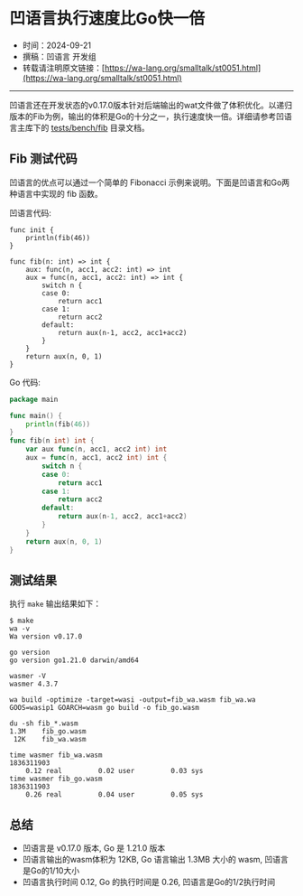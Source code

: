 # 凹语言执行速度比Go快一倍

- 时间：2024-09-21
- 撰稿：凹语言 开发组
- 转载请注明原文链接：[https://wa-lang.org/smalltalk/st0051.html](https://wa-lang.org/smalltalk/st0051.html)

---

凹语言还在开发状态的v0.17.0版本针对后端输出的wat文件做了体积优化。以递归版本的Fib为例，输出的体积是Go的十分之一，执行速度快一倍。详细请参考凹语言主库下的 [tests/bench/fib](https://gitee.com/wa-lang/wa/tree/master/tests/bench/fib) 目录文档。

## Fib 测试代码

凹语言的优点可以通过一个简单的 Fibonacci 示例来说明。下面是凹语言和Go两种语言中实现的 fib 函数。

凹语言代码:

```wa
func init {
	println(fib(46))
}

func fib(n: int) => int {
	aux: func(n, acc1, acc2: int) => int
	aux = func(n, acc1, acc2: int) => int {
		switch n {
		case 0:
			return acc1
		case 1:
			return acc2
		default:
			return aux(n-1, acc2, acc1+acc2)
		}
	}
	return aux(n, 0, 1)
}
```

Go 代码:

```go
package main

func main() {
	println(fib(46))
}
func fib(n int) int {
	var aux func(n, acc1, acc2 int) int
	aux = func(n, acc1, acc2 int) int {
		switch n {
		case 0:
			return acc1
		case 1:
			return acc2
		default:
			return aux(n-1, acc2, acc1+acc2)
		}
	}
	return aux(n, 0, 1)
}
```

## 测试结果

执行 `make` 输出结果如下：

```
$ make
wa -v
Wa version v0.17.0

go version
go version go1.21.0 darwin/amd64

wasmer -V
wasmer 4.3.7

wa build -optimize -target=wasi -output=fib_wa.wasm fib_wa.wa
GOOS=wasip1 GOARCH=wasm go build -o fib_go.wasm

du -sh fib_*.wasm
1.3M    fib_go.wasm
 12K    fib_wa.wasm

time wasmer fib_wa.wasm
1836311903
    0.12 real         0.02 user         0.03 sys
time wasmer fib_go.wasm
1836311903
    0.26 real         0.04 user         0.05 sys
```

## 总结

- 凹语言是 v0.17.0 版本, Go 是 1.21.0 版本
- 凹语言输出的wasm体积为 12KB, Go 语言输出 1.3MB 大小的 wasm, 凹语言是Go的1/10大小
- 凹语言执行时间 0.12, Go 的执行时间是 0.26, 凹语言是Go的1/2执行时间
